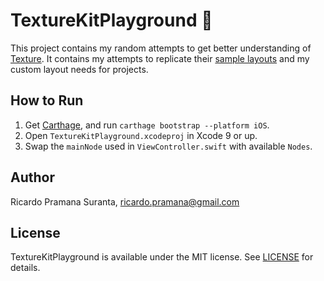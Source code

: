 # TextureKitPlayground 🥐

This project contains my random attempts to get better understanding of [Texture](https://github.com/TextureGroup/Texture). It contains my attempts to replicate their [sample layouts](http://texturegroup.org/docs/automatic-layout-examples-2.html) and my custom layout needs for projects.

## How to Run
1. Get [Carthage](https://github.com/Carthage/Carthage), and run `carthage bootstrap --platform iOS`.
2. Open `TextureKitPlayground.xcodeproj` in Xcode 9 or up.
3. Swap the `mainNode` used in `ViewController.swift` with available `Nodes`.

## Author

Ricardo Pramana Suranta, ricardo.pramana@gmail.com

## License

TextureKitPlayground is available under the MIT license. See [LICENSE](LICENSE) for details.

